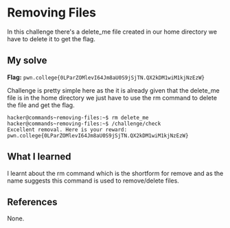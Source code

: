 # Removing Files

In this challenge there's a delete_me file created in our home directory we have to delete it to get the flag.

## My solve
**Flag:** `pwn.college{0LParZOMlevI64Jm8aU0S9jSjTN.QX2kDM1wiM1kjNzEzW}`

Challenge is pretty simple here as the it is already given that the delete_me file is in the home directory we just have
to use the rm command to delete the file and get the flag.

```
hacker@commands~removing-files:~$ rm delete_me
hacker@commands~removing-files:~$ /challenge/check
Excellent removal. Here is your reward:
pwn.college{0LParZOMlevI64Jm8aU0S9jSjTN.QX2kDM1wiM1kjNzEzW}

```

## What I learned

I learnt about the rm command which is the shortform for remove and as the name suggests this command is used to remove/delete
files.

## References 
None.

